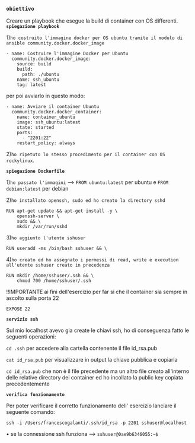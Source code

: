 ### **`obiettivo`**
Creare un playbook che esegue la build di container con OS differenti.
**`spiegazione playbook`**

1)`ho costruito l'immagine docker per OS ubuntu tramite il modulo di ansible community.docker.docker_image`

    - name: Costruire l'immagine Docker per Ubuntu
      community.docker.docker_image:
        source: build
        build:
          path: ./ubuntu
        name: ssh_ubuntu
        tag: latest
per poi avviarlo in questo modo:

    - name: Avviare il container Ubuntu
      community.docker.docker_container:
        name: container_ubuntu
        image: ssh_ubuntu:latest
        state: started
        ports:
          - "2201:22"
        restart_policy: always
2)`ho ripetuto lo stesso procedimento per il container con OS rockylinux`.

**`spiegazione Dockerfile `**

1)`ho passato l'immagini` --> `FROM ubuntu:latest` per ubuntu e `FROM debian:latest` per debian 

2)`ho installato openssh, sudo ed ho creato la directory sshd`

    RUN apt-get update && apt-get install -y \
        openssh-server \
        sudo && \
        mkdir /var/run/sshd
3)`ho aggiunto l'utente sshuser`

    RUN useradd -ms /bin/bash sshuser && \
4)`ho creato ed ho assegnato i permessi di read, write e execution all'utente sshuser creato in precedenza`

    RUN mkdir /home/sshuser/.ssh && \
        chmod 700 /home/sshuser/.ssh
!!IMPORTANTE ai fini dell'esercizio per far si che il container sia sempre in ascolto sulla porta 22 

    EXPOSE 22
**`servizio ssh`**

Sul mio localhost avevo gia create le chiavi ssh, ho di conseguenza fatto le seguenti operazioni:

`cd .ssh` per accedere alla cartella contenente il file id_rsa.pub 

`cat id_rsa.pub` per visualizzare in output la chiave pubblica e copiarla 

`cd id_rsa.pub` che non è il file precedente ma un altro file creato all'interno delle relative directory dei container ed ho incollato la public key copiata precedentemente

**`verifica funzionamento`** 

Per poter verificare il corretto funzionamento dell' esercizio lanciare il seguente comando:

`ssh -i /Users/francescogalanti/.ssh/id_rsa -p 2201 sshuser@localhost`

• se la connessione ssh funziona --> `sshuser@0ae9b6346055:~$`






